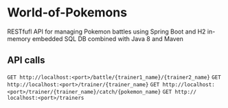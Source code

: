 # World-of-Pokemons

RESTfufl API for managing Pokemon battles using Spring Boot and H2 in-memory embedded SQL DB combined with Java 8 and Maven

## API calls

```GET ​http://​localhost:<port>/battle/{trainer1_name}/{trainer2_name}```
```GET ​http://​localhost:<port>/trainer/{trainer_name}```
```GET http://​localhost:<port>/trainer/{trainer_name}/catch/{pokemon_name}```
```GET ​http://​localhost:<port>/trainers```
